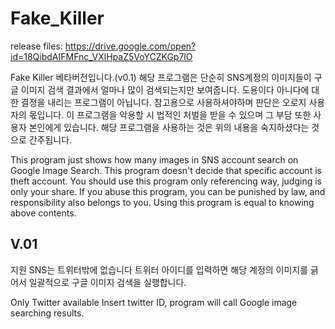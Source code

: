 # Fake_Killer
release files: https://drive.google.com/open?id=18QibdAIFMFnc_VXlHpaZ5VoYCZKGp7lO

Fake Killer 베타버전입니다.(v0.1)
해당 프로그램은 단순히 SNS계정의 이미지들이 구글 이미지 검색 결과에서 얼마나 많이 검색되는지만 보여줍니다.
도용이다 아니다에 대한 결정을 내리는 프로그램이 아닙니다.
참고용으로 사용하셔야하며 판단은 오로지 사용자의 몫입니다.
이 프로그램을 악용할 시 법적인 처벌을 받을 수 있으며 그 부담 또한 사용자 본인에게 있습니다.
해당 프로그램을 사용하는 것은 위의 내용을 숙지하셨다는 것으로 간주됩니다.

This program just shows how many images in SNS account search on Google Image Search.
This program doesn't decide that specific account is theft account.
You should use this program only referencing way, judging is only your share.
If you abuse this program, you can be punished by law, and responsibility also belongs to you.
Using this program is equal to knowing above contents.

## V.01
지원 SNS는 트위터밖에 없습니다
트위터 아이디를 입력하면 해당 계정의 이미지를 긁어서 일괄적으로 구글 이미지 검색을 실행합니다.

Only Twitter available
Insert twitter ID, program will call Google image searching results.
